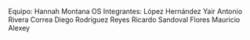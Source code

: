 Equipo:
Hannah Montana OS
Integrantes:
López Hernández Yair Antonio
Rivera Correa Diego
Rodríguez Reyes Ricardo
Sandoval Flores Mauricio Alexey

